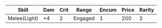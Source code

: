 |Skill|Dam|Crit|Range|Encum|Price|Rarity|
|---|---|---|---|---|---|---|
|Melee(Light)|+4|2|Engaged|1|200|2|